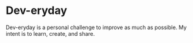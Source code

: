 # Dev-eryday
Dev-eryday is a personal challenge to improve as much as possible. My intent is to learn, create, and share.
